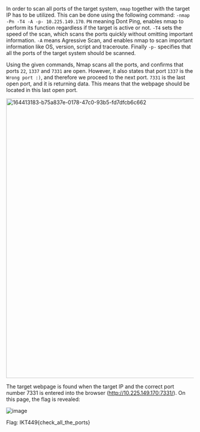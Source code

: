 In order to scan all ports of the target system, `nmap` together with the target IP has to be utilized. This can be done using the following command: `-nmap -Pn -T4 -A -p- 10.225.149.170`. `PN` meaning Dont Ping, enables nmap to perform its function regardless if the target is active or not. `-T4` sets the speed of the scan, which scans the ports quickly without omitting important information. `-A` means Agressive Scan, and enables nmap to scan important information like OS, version, script and traceroute. Finally `-p-` specifies that all the ports of the target system should be scanned.

Using the given commands, Nmap scans all the ports, and confirms that ports `22`, `1337` and `7331` are open. However, it also states that port `1337` is the `Wrong port :)`, and therefore we proceed to the next port. `7331` is the last open port, and it is returning data. This means that the webpage should be located in this last open port.

<img width="749" alt="164413183-b75a837e-0178-47c0-93b5-fd7dfcb6c662" src="https://user-images.githubusercontent.com/46780028/167447678-d76b9015-70f4-4ac6-b4c7-34410ca43583.png">


The target webpage is found when the target IP and the correct port number 7331 is entered into the browser (http://10.225.149.170:7331/). On this page, the flag is revealed:

![image](https://user-images.githubusercontent.com/46780028/167448426-1add0bfd-b57a-426d-912a-f53189655ab5.png)

Flag: IKT449{check_all_the_ports}
